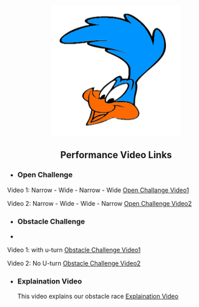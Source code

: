 <div align="center"><img src="../other/Roadrunners_log_klein_trans.png" width="300" alt=" logo"></div>

## <div align="center">Performance Video Links</div> 
- ### Open Challenge
Video 1: Narrow - Wide - Narrow - Wide
[Open Challange Video1](https://youtu.be/o6MmGwUaCAk?si=sWz62jpoBcbhCbCM)

Video 2: Narrow - Wide - Wide - Narrow
[Open Challenge Video2]()

- ### Obstacle Challenge
- 
Video 1: with u-turn
[Obstacle Challenge Video1](https://youtu.be/BXc-rboRti8?si=dm9C6TamQ3Nrlfux)

Video 2: No U-turn
[Obstacle Challenge Video2](https://youtu.be/laptwTRzWzo?si=Pb4UfQdD5Fco0qD1)

- ### Explaination Video
  This video explains our obstacle race
[Explaination Video](https://youtu.be/l9uCbAnm-bI?si=nqA8EYk6vf6BFxaE)
